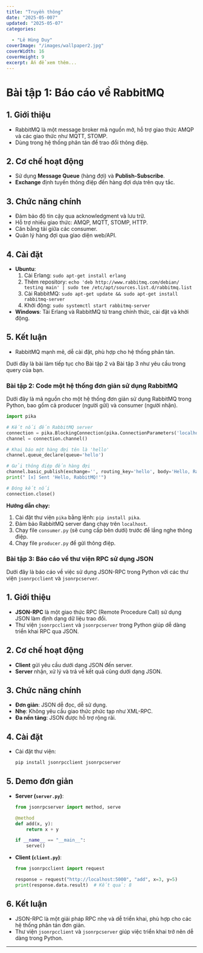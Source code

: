 ```yaml
---
title: "Truyền thông"
date: "2025-05-007"
updated: "2025-05-07"
categories:
  
  - "Lê Hùng Duy"
coverImage: "/images/wallpaper2.jpg"
coverWidth: 16
coverHeight: 9
excerpt: Ấn để xem thêm...
---
```




# Bài tập 1:  Báo cáo về RabbitMQ

## 1. Giới thiệu
- RabbitMQ là một message broker mã nguồn mở, hỗ trợ giao thức AMQP và các giao thức như MQTT, STOMP.
- Dùng trong hệ thống phân tán để trao đổi thông điệp.

## 2. Cơ chế hoạt động
- Sử dụng **Message Queue** (hàng đợi) và **Publish-Subscribe**.
- **Exchange** định tuyến thông điệp đến hàng đợi dựa trên quy tắc.

## 3. Chức năng chính
- Đảm bảo độ tin cậy qua acknowledgment và lưu trữ.
- Hỗ trợ nhiều giao thức: AMQP, MQTT, STOMP, HTTP.
- Cân bằng tải giữa các consumer.
- Quản lý hàng đợi qua giao diện web/API.

## 4. Cài đặt
- **Ubuntu**:  
  1. Cài Erlang: `sudo apt-get install erlang`  
  2. Thêm repository: `echo 'deb http://www.rabbitmq.com/debian/ testing main' | sudo tee /etc/apt/sources.list.d/rabbitmq.list`  
  3. Cài RabbitMQ: `sudo apt-get update && sudo apt-get install rabbitmq-server`  
  4. Khởi động: `sudo systemctl start rabbitmq-server`  
- **Windows**: Tải Erlang và RabbitMQ từ trang chính thức, cài đặt và khởi động.

## 5. Kết luận
- RabbitMQ mạnh mẽ, dễ cài đặt, phù hợp cho hệ thống phân tán.


Dưới đây là bài làm tiếp tục cho Bài tập 2 và Bài tập 3 như yêu cầu trong query của bạn.

### Bài tập 2: Code một hệ thống đơn giản sử dụng RabbitMQ

Dưới đây là mã nguồn cho một hệ thống đơn giản sử dụng RabbitMQ trong Python, bao gồm cả producer (người gửi) và consumer (người nhận).

```python
import pika

# Kết nối đến RabbitMQ server
connection = pika.BlockingConnection(pika.ConnectionParameters('localhost'))
channel = connection.channel()

# Khai báo một hàng đợi tên là 'hello'
channel.queue_declare(queue='hello')

# Gửi thông điệp đến hàng đợi
channel.basic_publish(exchange='', routing_key='hello', body='Hello, RabbitMQ!')
print(" [x] Sent 'Hello, RabbitMQ!'")

# Đóng kết nối
connection.close()
```

**Hướng dẫn chạy:**
1. Cài đặt thư viện `pika` bằng lệnh: `pip install pika`.
2. Đảm bảo RabbitMQ server đang chạy trên `localhost`.
3. Chạy file `consumer.py` (sẽ cung cấp bên dưới) trước để lắng nghe thông điệp.
4. Chạy file `producer.py` để gửi thông điệp.

### Bài tập 3: Báo cáo về thư viện RPC sử dụng JSON

Dưới đây là báo cáo về việc sử dụng JSON-RPC trong Python với các thư viện `jsonrpcclient` và `jsonrpcserver`.




## 1. Giới thiệu
- **JSON-RPC** là một giao thức RPC (Remote Procedure Call) sử dụng JSON làm định dạng dữ liệu trao đổi.
- Thư viện `jsonrpcclient` và `jsonrpcserver` trong Python giúp dễ dàng triển khai RPC qua JSON.

## 2. Cơ chế hoạt động
- **Client** gửi yêu cầu dưới dạng JSON đến server.
- **Server** nhận, xử lý và trả về kết quả cũng dưới dạng JSON.

## 3. Chức năng chính
- **Đơn giản**: JSON dễ đọc, dễ sử dụng.
- **Nhẹ**: Không yêu cầu giao thức phức tạp như XML-RPC.
- **Đa nền tảng**: JSON được hỗ trợ rộng rãi.

## 4. Cài đặt
- Cài đặt thư viện:
  ```bash
  pip install jsonrpcclient jsonrpcserver
  ```

## 5. Demo đơn giản
- **Server (`server.py`)**:
  ```python
  from jsonrpcserver import method, serve

  @method
  def add(x, y):
      return x + y

  if __name__ == "__main__":
      serve()
  ```
- **Client (`client.py`)**:
  ```python
  from jsonrpcclient import request

  response = request("http://localhost:5000", "add", x=3, y=5)
  print(response.data.result)  # Kết quả: 8
  ```

## 6. Kết luận
- JSON-RPC là một giải pháp RPC nhẹ và dễ triển khai, phù hợp cho các hệ thống phân tán đơn giản.
- Thư viện `jsonrpcclient` và `jsonrpcserver` giúp việc triển khai trở nên dễ dàng trong Python.

---


